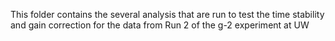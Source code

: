 This folder contains the several analysis that are run to test the time stability and gain correction for the data from Run 2 of the g-2 experiment at UW
